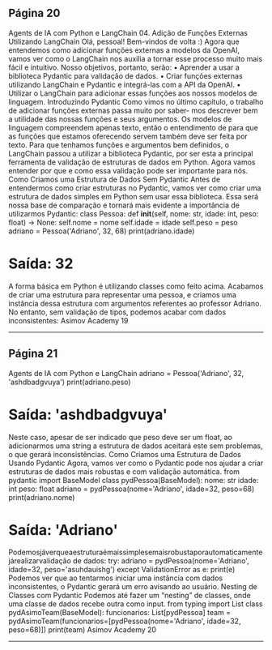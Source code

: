 ## Página 20

Agents de IA com Python e LangChain
04. Adição de Funções Externas Utilizando LangChain
Olá, pessoal! Bem-vindos de volta :)
Agora que entendemos como adicionar funções externas a modelos da OpenAI, vamos ver como o
LangChain nos auxilia a tornar esse processo muito mais fácil e intuitivo. Nosso objetivos, portanto,
serão:
• Aprender a usar a biblioteca Pydantic para validação de dados.
• Criar funções externas utilizando LangChain e Pydantic e integrá-las com a API da OpenAI.
• Utilizar o LangChain para adicionar essas funções aos nossos modelos de linguagem.
Introduzindo Pydantic
Como vimos no último capítulo, o trabalho de adicionar funções externas passa muito por saber-
mos descrever bem a utilidade das nossas funções e seus argumentos. Os modelos de linguagem
compreendem apenas texto, então o entendimento de para que as funções que estamos oferecendo
servem também deve ser feita por texto. Para que tenhamos funções e argumentos bem definidos,
o LangChain passou a utilizar a biblioteca Pydantic, por ser esta a principal ferramenta de validação
de estruturas de dados em Python. Agora vamos entender por que e como essa validação pode ser
importante para nós.
Como Criamos uma Estrutura de Dados Sem Pydantic
Antes de entendermos como criar estruturas no Pydantic, vamos ver como criar uma estrutura de
dados simples em Python sem usar essa biblioteca. Essa será nossa base de comparação e tornará
mais evidente a importância de utilizarmos Pydantic:
class Pessoa:
def __init__(self, nome: str, idade: int, peso: float) -> None:
self.nome = nome
self.idade = idade
self.peso = peso
adriano = Pessoa('Adriano', 32, 68)
print(adriano.idade)
# Saída: 32
A forma básica em Python é utilizando classes como feito acima. Acabamos de criar uma estrutura
para representar uma pessoa, e criamos uma instância dessa estrutura com argumentos referentes ao
professor Adriano.
No entanto, sem validação de tipos, podemos acabar com dados inconsistentes:
Asimov Academy
19


---
## Página 21

Agents de IA com Python e LangChain
adriano = Pessoa('Adriano', 32, 'ashdbadgvuya')
print(adriano.peso)
# Saída: 'ashdbadgvuya'
Neste caso, apesar de ser indicado que peso deve ser um float, ao adicionarmos uma string a estrutura
de dados aceitará este sem problemas, o que gerará inconsistências.
Como Criamos uma Estrutura de Dados Usando Pydantic
Agora, vamos ver como o Pydantic pode nos ajudar a criar estruturas de dados mais robustas e com
validação automática.
from pydantic import BaseModel
class pydPessoa(BaseModel):
nome: str
idade: int
peso: float
adriano = pydPessoa(nome='Adriano', idade=32, peso=68)
print(adriano.nome)
# Saída: 'Adriano'
Podemosjáverqueaestruturaémaissimplesemaisrobustaporautomaticamentejárealizarvalidação
de dados:
try:
adriano = pydPessoa(nome='Adriano', idade=32, peso='asuhdauishg')
except ValidationError as e:
print(e)
Podemos ver que ao tentarmos iniciar uma instância com dados inconsistentes, o Pydantic gerará um
erro avisando ao usuário.
Nesting de Classes com Pydantic
Podemos até fazer um “nesting” de classes, onde uma classe de dados recebe outra como input.
from typing import List
class pydAsimoTeam(BaseModel):
funcionarios: List[pydPessoa]
team = pydAsimoTeam(funcionarios=[pydPessoa(nome='Adriano', idade=32, peso=68)])
print(team)
Asimov Academy
20


---